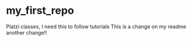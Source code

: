 # my_first_repo
Platzi classes, I need this to follow tutorials
This is a change on my readme
another change!!